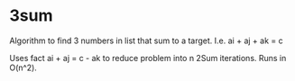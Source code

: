 # 3sum
Algorithm to find 3 numbers in list that sum to a target. I.e. ai + aj + ak = c

Uses fact ai + aj = c - ak to reduce problem into n 2Sum iterations. Runs in O(n^2).
